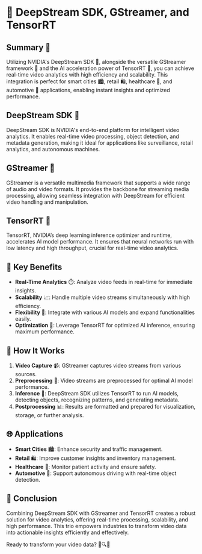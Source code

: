 # 🚀 DeepStream SDK, GStreamer, and TensorRT

## Summary 🌟
Utilizing NVIDIA's DeepStream SDK 🌊, alongside the versatile GStreamer framework 🎥 and the AI acceleration power of TensorRT 🧠, you can achieve real-time video analytics with high efficiency and scalability. This integration is perfect for smart cities 🏙️, retail 🛍️, healthcare 🏥, and automotive 🚗 applications, enabling instant insights and optimized performance.

## DeepStream SDK 🌊
DeepStream SDK is NVIDIA's end-to-end platform for intelligent video analytics. It enables real-time video processing, object detection, and metadata generation, making it ideal for applications like surveillance, retail analytics, and autonomous machines.

## GStreamer 🎥
GStreamer is a versatile multimedia framework that supports a wide range of audio and video formats. It provides the backbone for streaming media processing, allowing seamless integration with DeepStream for efficient video handling and manipulation.

## TensorRT 🧠
TensorRT, NVIDIA’s deep learning inference optimizer and runtime, accelerates AI model performance. It ensures that neural networks run with low latency and high throughput, crucial for real-time video analytics.

## 🌟 Key Benefits
- **Real-Time Analytics** ⏱️: Analyze video feeds in real-time for immediate insights.
- **Scalability** 📈: Handle multiple video streams simultaneously with high efficiency.
- **Flexibility** 🔄: Integrate with various AI models and expand functionalities easily.
- **Optimization** 🔧: Leverage TensorRT for optimized AI inference, ensuring maximum performance.

## 🚀 How It Works
1. **Video Capture** 📹: GStreamer captures video streams from various sources.
2. **Preprocessing** 🔄: Video streams are preprocessed for optimal AI model performance.
3. **Inference** 🧩: DeepStream SDK utilizes TensorRT to run AI models, detecting objects, recognizing patterns, and generating metadata.
4. **Postprocessing** 📊: Results are formatted and prepared for visualization, storage, or further analysis.

## 🌐 Applications
- **Smart Cities** 🏙️: Enhance security and traffic management.
- **Retail** 🛍️: Improve customer insights and inventory management.
- **Healthcare** 🏥: Monitor patient activity and ensure safety.
- **Automotive** 🚗: Support autonomous driving with real-time object detection.

## 🌟 Conclusion
Combining DeepStream SDK with GStreamer and TensorRT creates a robust solution for video analytics, offering real-time processing, scalability, and high performance. This trio empowers industries to transform video data into actionable insights efficiently and effectively.

Ready to transform your video data? 🚀🔍🧠
